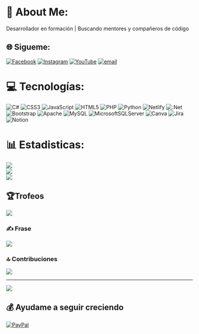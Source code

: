# 💫 About Me:
Desarrollador en formación | Buscando mentores y compañeros de código


## 🌐 Sigueme:
[![Facebook](https://img.shields.io/badge/Facebook-%231877F2.svg?logo=Facebook&logoColor=white)](https://www.facebook.com/henry.vasquez.5682/) [![Instagram](https://img.shields.io/badge/Instagram-%23E4405F.svg?logo=Instagram&logoColor=white)](https://instagram.com/@henryorellana08.tu) [![YouTube](https://img.shields.io/badge/YouTube-%23FF0000.svg?logo=YouTube&logoColor=white)](https://youtube.com/@youtube.com/channel/UCh9rlQE6igGzOK_tB5GYc3w) [![email](https://img.shields.io/badge/Email-D14836?logo=gmail&logoColor=white)](mailto:henry.orellana303@gmail.com) 

# 💻 Tecnologías:
![C#](https://img.shields.io/badge/c%23-%23239120.svg?style=for-the-badge&logo=csharp&logoColor=white) ![CSS3](https://img.shields.io/badge/css3-%231572B6.svg?style=for-the-badge&logo=css3&logoColor=white) ![JavaScript](https://img.shields.io/badge/javascript-%23323330.svg?style=for-the-badge&logo=javascript&logoColor=%23F7DF1E) ![HTML5](https://img.shields.io/badge/html5-%23E34F26.svg?style=for-the-badge&logo=html5&logoColor=white) ![PHP](https://img.shields.io/badge/php-%23777BB4.svg?style=for-the-badge&logo=php&logoColor=white) ![Python](https://img.shields.io/badge/python-3670A0?style=for-the-badge&logo=python&logoColor=ffdd54) ![Netlify](https://img.shields.io/badge/netlify-%23000000.svg?style=for-the-badge&logo=netlify&logoColor=#00C7B7) ![.Net](https://img.shields.io/badge/.NET-5C2D91?style=for-the-badge&logo=.net&logoColor=white) ![Bootstrap](https://img.shields.io/badge/bootstrap-%238511FA.svg?style=for-the-badge&logo=bootstrap&logoColor=white) ![Apache](https://img.shields.io/badge/apache-%23D42029.svg?style=for-the-badge&logo=apache&logoColor=white) ![MySQL](https://img.shields.io/badge/mysql-4479A1.svg?style=for-the-badge&logo=mysql&logoColor=white) ![MicrosoftSQLServer](https://img.shields.io/badge/Microsoft%20SQL%20Server-CC2927?style=for-the-badge&logo=microsoft%20sql%20server&logoColor=white) ![Canva](https://img.shields.io/badge/Canva-%2300C4CC.svg?style=for-the-badge&logo=Canva&logoColor=white) ![Jira](https://img.shields.io/badge/jira-%230A0FFF.svg?style=for-the-badge&logo=jira&logoColor=white) ![Notion](https://img.shields.io/badge/Notion-%23000000.svg?style=for-the-badge&logo=notion&logoColor=white)
# 📊 Estadisticas:
![](https://github-readme-stats.vercel.app/api?username=hgorellana&theme=dark&hide_border=false&include_all_commits=false&count_private=false)<br/>
![](https://nirzak-streak-stats.vercel.app/?user=hgorellana&theme=dark&hide_border=false)<br/>
![](https://github-readme-stats.vercel.app/api/top-langs/?username=hgorellana&theme=dark&hide_border=false&include_all_commits=false&count_private=false&layout=compact)

## 🏆Trofeos
![](https://github-profile-trophy.vercel.app/?username=hgorellana&theme=radical&no-frame=false&no-bg=true&margin-w=4)

### ✍️ Frase
![](https://quotes-github-readme.vercel.app/api?type=horizontal&theme=radical)

### 🔝 Contribuciones
![](https://github-contributor-stats.vercel.app/api?username=hgorellana&limit=5&theme=dark&combine_all_yearly_contributions=true)

---
[![](https://visitcount.itsvg.in/api?id=hgorellana&icon=0&color=0)](https://visitcount.itsvg.in)

  ## 💰 Ayudame a seguir creciendo
  [![PayPal](https://img.shields.io/badge/PayPal-00457C?style=for-the-badge&logo=paypal&logoColor=white)](https://paypal.me/paypal.com/donate/?hosted_button_id=36UHXBW6FWFNL) 

  
<!-- Proudly created with GPRM ( https://gprm.itsvg.in ) -->
